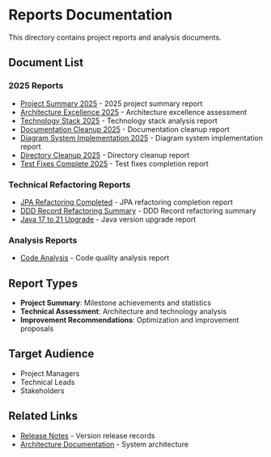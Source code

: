 # Reports Documentation

This directory contains project reports and analysis documents.

## Document List

### 2025 Reports

- [Project Summary 2025](project-summary-2025.md) - 2025 project summary report
- [Architecture Excellence 2025](architecture-excellence-2025.md) - Architecture excellence assessment
- [Technology Stack 2025](technology-stack-2025.md) - Technology stack analysis report
- [Documentation Cleanup 2025](documentation-cleanup-2025.md) - Documentation cleanup report
- [Diagram System Implementation 2025](diagram-system-implementation-2025.md) - Diagram system implementation report
- [Directory Cleanup 2025](directory-cleanup-2025.md) - Directory cleanup report
- [Test Fixes Complete 2025](test-fixes-complete-2025.md) - Test fixes completion report

### Technical Refactoring Reports

- [JPA Refactoring Completed](jpa-refactoring-completed.md) - JPA refactoring completion report
- [DDD Record Refactoring Summary](ddd-record-refactoring-summary.md) - DDD Record refactoring summary
- [Java 17 to 21 Upgrade](upgrade-java17to21.md) - Java version upgrade report

### Analysis Reports

- [Code Analysis](code-analysis.md) - Code quality analysis report

## Report Types

- **Project Summary**: Milestone achievements and statistics
- **Technical Assessment**: Architecture and technology analysis
- **Improvement Recommendations**: Optimization and improvement proposals

## Target Audience

- Project Managers
- Technical Leads
- Stakeholders

## Related Links

- [Release Notes](../releases/) - Version release records
- [Architecture Documentation](../architecture/) - System architecture

